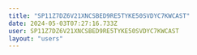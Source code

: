 ```yaml
---
title: "SP11Z7DZ6V21XNCSBED9RE5TYKE50SVDYC7KWCAST"
date: 2024-05-03T07:27:16.733Z
user: SP11Z7DZ6V21XNCSBED9RE5TYKE50SVDYC7KWCAST
layout: "users"
---
```

    